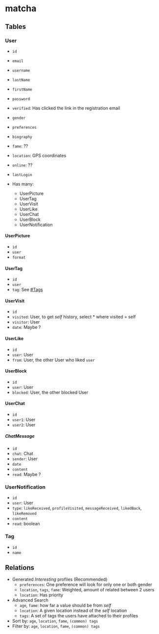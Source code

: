 # matcha

## Tables

### User

- `id`
- `email`
- `username`
- `lastName`
- `firstName`
- `password`
- `verified`: Has clicked the link in the registration email
- `gender`
- `preferences`
- `biography`
- `fame`: ??
- `location`: GPS coordinates
- `online`: ??
- `lastLogin`

- Has many:
  - UserPicture
  - UserTag
  - UserVisit
  - UserLike
  - UserChat
  - UserBlock
  - UserNotification

#### UserPicture

- `id`
- `user`
- `format`

#### UserTag

- `id`
- `user`
- `tag`: See [#Tags](#Tags)

#### UserVisit

- `id`
- `visited`: User, to get _self_ history, select \* where visited = self
- `visitor`: User
- `date`: Maybe ?

#### UserLike

- `id`
- `user`: User
- `from`: User, the other User who liked `user`

#### UserBlock

- `id`
- `user`: User
- `blocked`: User, the other blocked User

#### UserChat

- `id`
- `user1`: User
- `user2`: User

##### ChatMessage

- `id`
- `chat`: Chat
- `sender`: User
- `date`
- `content`
- `read`: Maybe ?

### UserNotification

- `id`
- `user`: User
- `type`: `likeReceived`, `profileVisited`, `messageReceived`, `likedBack`, `likeRemoved`
- `content`
- `read`: boolean

### Tag

- `id`
- `name`

## Relations

- Generated _Interesting_ profiles (Recommended)
  - `preferences`: One preference will look for only one or both gender
  - `location`, `tags`, `fame`: Weighted, amount of related between 2 users
  - `location`: Has priority
- Advanced Search
  - `age`, `fame`: how far a value should be from _self_
  - `location`: A given location instead of the _self_ location
  - `tags`: A set of tags the users have attached to their profiles
- Sort by: `age`, `location`, `fame`, `(common) tags`
- Filter by: `age`, `location`, `fame`, `(common) tags`
